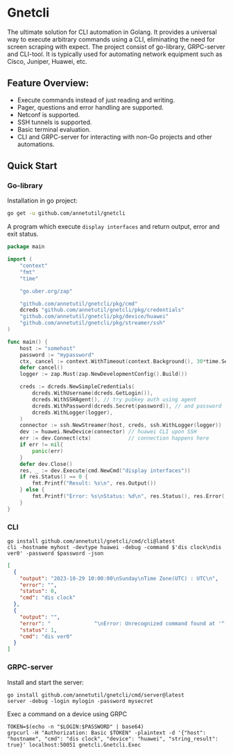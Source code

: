 Gnetcli
======
The ultimate solution for CLI automation in Golang. It provides a universal way to execute arbitrary commands using a CLI, eliminating the need for screen scraping with expect.
The project consist of go-library, GRPC-server and CLI-tool. It is typically used for automating network equipment such as Cisco, Juniper, Huawei, etc.

## Feature Overview:
- Execute commands instead of just reading and writing.
- Pager, questions and error handling are supported.
- Netconf is supported.
- SSH tunnels is supported.
- Basic terminal evaluation.
- CLI and GRPC-server for interacting with non-Go projects and other automations.

## Quick Start
### Go-library

Installation in go project:

```bash
go get -u github.com/annetutil/gnetcli
```

A program which execute `display interfaces` and return output, error and exit status.

```go
package main

import (
	"context"
	"fmt"
	"time"

	"go.uber.org/zap"

	"github.com/annetutil/gnetcli/pkg/cmd"
	dcreds "github.com/annetutil/gnetcli/pkg/credentials"
	"github.com/annetutil/gnetcli/pkg/device/huawei"
	"github.com/annetutil/gnetcli/pkg/streamer/ssh"
)

func main() {
	host := "somehost"
	password := "mypassword"
	ctx, cancel := context.WithTimeout(context.Background(), 30*time.Second)
	defer cancel()
	logger := zap.Must(zap.NewDevelopmentConfig().Build())

	creds := dcreds.NewSimpleCredentials(
		dcreds.WithUsername(dcreds.GetLogin()),
		dcreds.WithSSHAgent(), // try pubkey auth using agent
		dcreds.WithPassword(dcreds.Secret(password)), // and password
		dcreds.WithLogger(logger),
	)
	connector := ssh.NewStreamer(host, creds, ssh.WithLogger(logger))
	dev := huawei.NewDevice(connector) // huawei CLI upon SSH
	err := dev.Connect(ctx)            // connection happens here
	if err != nil{
		panic(err)
    }
	defer dev.Close()
	res, _ := dev.Execute(cmd.NewCmd("display interfaces"))
	if res.Status() == 0 {
		fmt.Printf("Result: %s\n", res.Output())
	} else {
		fmt.Printf("Error: %s\nStatus: %d\n", res.Status(), res.Error())
	}
}
```

### CLI

```shell
go install github.com/annetutil/gnetcli/cmd/cli@latest
cli -hostname myhost -devtype huawei -debug -command $'dis clock\ndis ver0' -password $password -json
```

```json
[
  {
    "output": "2023-10-29 10:00:00\nSunday\nTime Zone(UTC) : UTC\n",
    "error": "",
    "status": 0,
    "cmd": "dis clock"
  },
  {
    "output": "",
    "error": "              ^\nError: Unrecognized command found at '^' position.\n",
    "status": 1,
    "cmd": "dis ver0"
  }
]
```

### GRPC-server
Install and start the server:
```shell
go install github.com/annetutil/gnetcli/cmd/server@latest
server -debug -login mylogin -password mysecret
```

Exec a command on a device using GRPC 
```shell
TOKEN=$(echo -n "$LOGIN:$PASSWORD" | base64)
grpcurl -H "Authorization: Basic $TOKEN" -plaintext -d '{"host": "hostname", "cmd": "dis clock", "device": "huawei", "string_result": true}' localhost:50051 gnetcli.Gnetcli.Exec
```
